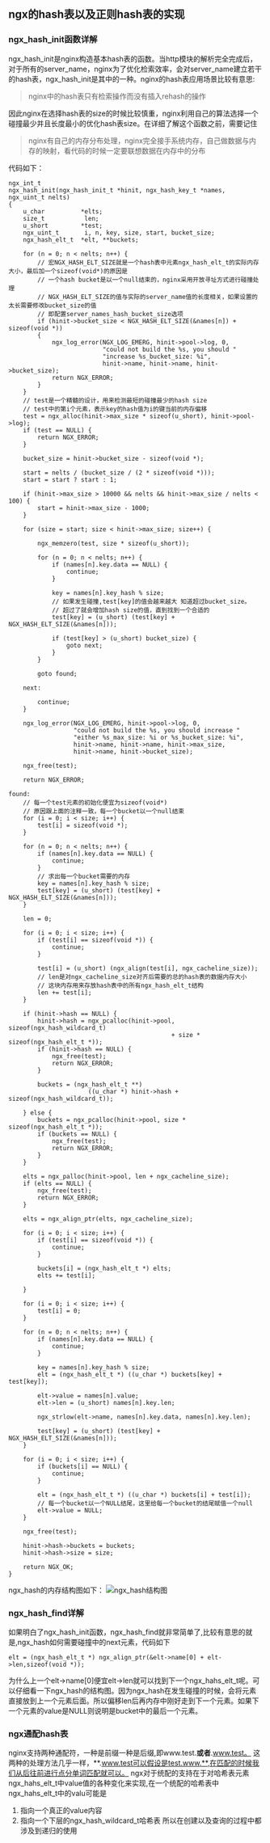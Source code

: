 ## ngx的hash表以及正则hash表的实现


### ngx_hash_init函数详解
ngx_hash_init是nginx构造基本hash表的函数。当http模块的解析完全完成后，对于所有的server_name，nginx为了优化检索效率，会对server_name建立若干的hash表，ngx_hash_init是其中的一种。nginx的hash表应用场景比较有意思:
>nginx中的hash表只有检索操作而没有插入rehash的操作

因此nginx在选择hash表的size的时候比较慎重，nginx利用自己的算法选择一个碰撞最少并且长度最小的优化hash表size。在详细了解这个函数之前，需要记住
>nginx有自己的内存分布处理，nginx完全接手系统内存，自己做数据与内存的映射，看代码的时候一定要联想数据在内存中的分布

代码如下：
```
ngx_int_t
ngx_hash_init(ngx_hash_init_t *hinit, ngx_hash_key_t *names, ngx_uint_t nelts)
{
    u_char          *elts;
    size_t           len;
    u_short         *test;
    ngx_uint_t       i, n, key, size, start, bucket_size;
    ngx_hash_elt_t  *elt, **buckets;

    for (n = 0; n < nelts; n++) {
		// 宏NGX_HASH_ELT_SIZE就是一个hash表中元素ngx_hash_elt_t的实际内存大小，最后加一个sizeof(void*)的原因是
		// 一个hash bucket是以一个null结束的，nginx采用开放寻址方式进行碰撞处理
		// NGX_HASH_ELT_SIZE的值与实际的server_name值的长度相关，如果设置的太长需要修改bucket_size的值
		// 即配置server_names_hash_bucket_size选项
        if (hinit->bucket_size < NGX_HASH_ELT_SIZE(&names[n]) + sizeof(void *))
        {
            ngx_log_error(NGX_LOG_EMERG, hinit->pool->log, 0,
                          "could not build the %s, you should "
                          "increase %s_bucket_size: %i",
                          hinit->name, hinit->name, hinit->bucket_size);
            return NGX_ERROR;
        }
    }
	// test是一个精髓的设计，用来检测最短的碰撞最少的hash size
	// test中的第i个元素，表示key的hash值为i的键当前的内存偏移
    test = ngx_alloc(hinit->max_size * sizeof(u_short), hinit->pool->log);
    if (test == NULL) {
        return NGX_ERROR;
    }

    bucket_size = hinit->bucket_size - sizeof(void *);

    start = nelts / (bucket_size / (2 * sizeof(void *)));
    start = start ? start : 1;

    if (hinit->max_size > 10000 && nelts && hinit->max_size / nelts < 100) {
        start = hinit->max_size - 1000;
    }

    for (size = start; size < hinit->max_size; size++) {

        ngx_memzero(test, size * sizeof(u_short));

        for (n = 0; n < nelts; n++) {
            if (names[n].key.data == NULL) {
                continue;
            }

            key = names[n].key_hash % size;
			// 如果发生碰撞,test[key]的值会越来越大 知道超过bucket_size。
			// 超过了就会增加hash size的值，直到找到一个合适的
            test[key] = (u_short) (test[key] + NGX_HASH_ELT_SIZE(&names[n]));

            if (test[key] > (u_short) bucket_size) {
                goto next;
            }
        }

        goto found;

    next:

        continue;
    }

    ngx_log_error(NGX_LOG_EMERG, hinit->pool->log, 0,
                  "could not build the %s, you should increase "
                  "either %s_max_size: %i or %s_bucket_size: %i",
                  hinit->name, hinit->name, hinit->max_size,
                  hinit->name, hinit->bucket_size);

    ngx_free(test);

    return NGX_ERROR;

found:
	// 每一个test元素的初始化便宜为sizeof(void*)
	// 原因跟上面的注释一致，每一个bucket以一个null结束
    for (i = 0; i < size; i++) {
        test[i] = sizeof(void *);
    }

    for (n = 0; n < nelts; n++) {
        if (names[n].key.data == NULL) {
            continue;
        }
		// 求出每一个bucket需要的内存
        key = names[n].key_hash % size;
        test[key] = (u_short) (test[key] + NGX_HASH_ELT_SIZE(&names[n]));
    }

    len = 0;

    for (i = 0; i < size; i++) {
        if (test[i] == sizeof(void *)) {
            continue;
        }

        test[i] = (u_short) (ngx_align(test[i], ngx_cacheline_size));
		// len是对ngx_cacheline_size对齐后需要的总的hash表的数据内存大小
		// 这块内存用来存放hash表中的所有ngx_hash_elt_t结构
        len += test[i];
    }

    if (hinit->hash == NULL) {
        hinit->hash = ngx_pcalloc(hinit->pool, sizeof(ngx_hash_wildcard_t)
                                             + size * sizeof(ngx_hash_elt_t *));
        if (hinit->hash == NULL) {
            ngx_free(test);
            return NGX_ERROR;
        }

        buckets = (ngx_hash_elt_t **)
                      ((u_char *) hinit->hash + sizeof(ngx_hash_wildcard_t));

    } else {
        buckets = ngx_pcalloc(hinit->pool, size * sizeof(ngx_hash_elt_t *));
        if (buckets == NULL) {
            ngx_free(test);
            return NGX_ERROR;
        }
    }

    elts = ngx_palloc(hinit->pool, len + ngx_cacheline_size);
    if (elts == NULL) {
        ngx_free(test);
        return NGX_ERROR;
    }

    elts = ngx_align_ptr(elts, ngx_cacheline_size);

    for (i = 0; i < size; i++) {
        if (test[i] == sizeof(void *)) {
            continue;
        }

        buckets[i] = (ngx_hash_elt_t *) elts;
        elts += test[i];

    }

    for (i = 0; i < size; i++) {
        test[i] = 0;
    }

    for (n = 0; n < nelts; n++) {
        if (names[n].key.data == NULL) {
            continue;
        }

        key = names[n].key_hash % size;
        elt = (ngx_hash_elt_t *) ((u_char *) buckets[key] + test[key]);

        elt->value = names[n].value;
        elt->len = (u_short) names[n].key.len;

        ngx_strlow(elt->name, names[n].key.data, names[n].key.len);

        test[key] = (u_short) (test[key] + NGX_HASH_ELT_SIZE(&names[n]));
    }

    for (i = 0; i < size; i++) {
        if (buckets[i] == NULL) {
            continue;
        }

        elt = (ngx_hash_elt_t *) ((u_char *) buckets[i] + test[i]);
		// 每一个bucket以一个NULL结尾，这里给每一个bucket的结尾赋值一个null
        elt->value = NULL;
    }

    ngx_free(test);

    hinit->hash->buckets = buckets;
    hinit->hash->size = size;

    return NGX_OK;
}

```

ngx_hash的内存结构图如下：
![ngx_hash结构图](./imgs/ngx_hash.png "ngx_hash结构图")

### ngx_hash_find详解
如果明白了ngx_hash_init函数，ngx_hash_find就非常简单了,比较有意思的就是,ngx_hash如何需要碰撞中的next元素，代码如下
```
elt = (ngx_hash_elt_t *) ngx_align_ptr(&elt->name[0] + elt->len,sizeof(void *));
```
为什么上一个elt->name[0]便宜elt->len就可以找到下一个ngx_hahs_elt_t呢。可以仔细看一下ngx_hash的结构图。因为ngx_hash在发生碰撞的时候，会将元素直接放到上一个元素后面。所以偏移len后再内存中刚好走到下一个元素。如果下一个元素的value是NULL则说明是bucket中的最后一个元素。

### ngx通配hash表
nginx支持两种通配符，一种是前缀一种是后缀,即www.test.**或者**.www.test。
这两种的处理方法几乎一样，**.www.test可以假设是test.www.**,在匹配的时候我们从后往前进行点分单词匹配就可以。
ngx对于统配的支持在于对哈希表元素ngx_hahs_elt_t中value值的各种变化来实现,在一个统配的哈希表中ngx_hahs_elt_t中的valu可能是
1. 指向一个真正的value内容
2. 指向一个下层的ngx_hash_wildcard_t哈希表
所以在创建以及查询的过程中都涉及到递归的使用
